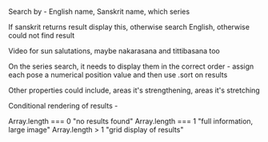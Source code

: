 Search by - English name, Sanskrit name, which series

If sanskrit returns result display this, otherwise search English, otherwise could not find result

Video for sun salutations, maybe nakarasana and tittibasana too

On the series search, it needs to display them in the correct order - assign each pose a numerical position value and then use .sort on results

Other properties could include, areas it's strengthening, areas it's stretching

Conditional rendering of results -

Array.length === 0 "no results found"
Array.length === 1 "full information, large image"
Array.length > 1 "grid display of results"
